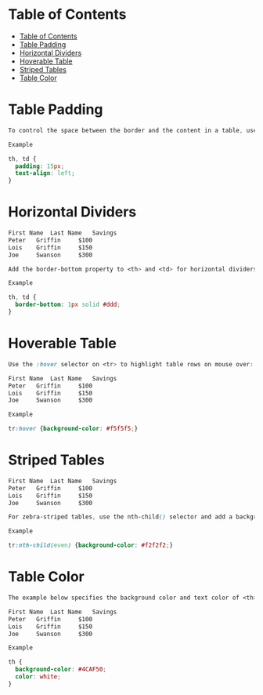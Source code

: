 # Table of Contents
- [Table of Contents](#table-of-contents)
- [Table Padding](#table-padding)
- [Horizontal Dividers](#horizontal-dividers)
- [Hoverable Table](#hoverable-table)
- [Striped Tables](#striped-tables)
- [Table Color](#table-color)

# Table Padding

```css
To control the space between the border and the content in a table, use the padding property on <td> and <th> elements:

Example

th, td {
  padding: 15px;
  text-align: left;
}
```

# Horizontal Dividers

```css
First Name 	Last Name 	Savings
Peter 	Griffin 	$100
Lois 	Griffin 	$150
Joe 	Swanson 	$300

Add the border-bottom property to <th> and <td> for horizontal dividers:

Example

th, td {
  border-bottom: 1px solid #ddd;
}
```

# Hoverable Table

```css
Use the :hover selector on <tr> to highlight table rows on mouse over:

First Name 	Last Name 	Savings
Peter 	Griffin 	$100
Lois 	Griffin 	$150
Joe 	Swanson 	$300

Example

tr:hover {background-color: #f5f5f5;}
```

# Striped Tables

```css
First Name 	Last Name 	Savings
Peter 	Griffin 	$100
Lois 	Griffin 	$150
Joe 	Swanson 	$300

For zebra-striped tables, use the nth-child() selector and add a background-color to all even (or odd) table rows:

Example

tr:nth-child(even) {background-color: #f2f2f2;}
```

# Table Color

```css
The example below specifies the background color and text color of <th> elements:

First Name 	Last Name 	Savings
Peter 	Griffin 	$100
Lois 	Griffin 	$150
Joe 	Swanson 	$300

Example

th {
  background-color: #4CAF50;
  color: white;
}
```